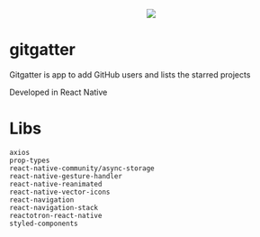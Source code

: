 <p align="center">
  <img src="https://media.giphy.com/media/Lo5Xam8zD7OsHAih7E/giphy.gif">
</p>

# gitgatter

Gitgatter is app to add GitHub users and lists the starred projects

Developed in React Native

# Libs
```
axios
prop-types
react-native-community/async-storage
react-native-gesture-handler
react-native-reanimated
react-native-vector-icons
react-navigation
react-navigation-stack
reactotron-react-native
styled-components
```
